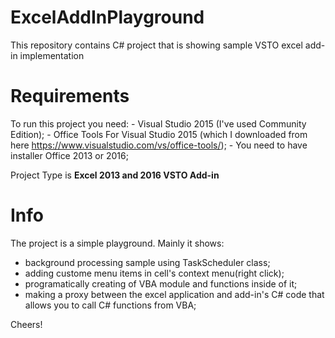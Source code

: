 # ExcelAddInPlayground
This repository contains C# project that is showing sample VSTO excel add-in implementation 

# Requirements
To run this project you need:
    - Visual Studio 2015 (I've used Community Edition);
    - Office Tools For Visual Studio 2015 (which I downloaded from here https://www.visualstudio.com/vs/office-tools/);
    - You need to have installer Office 2013 or 2016;
    
Project Type is **Excel 2013 and 2016 VSTO Add-in**

# Info

The project is a simple playground.
Mainly it shows:
  - background processing sample using TaskScheduler class;
  - adding custome menu items in cell's context menu(right click);
  - programatically creating of VBA module and functions inside of it;
  - making a proxy between the excel application and add-in's C# code that allows you to call C# functions from VBA;
  
Cheers!
